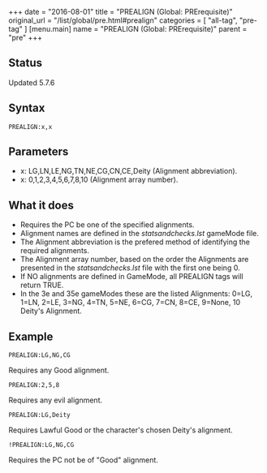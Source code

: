 +++
date = "2016-08-01"
title = "PREALIGN (Global: PRErequisite)"
original_url = "/list/global/pre.html#prealign"
categories = [ "all-tag", "pre-tag" ]
[menu.main]
    name = "PREALIGN (Global: PRErequisite)"
    parent = "pre"
+++

## Status

Updated 5.7.6

## Syntax

`PREALIGN:x,x`

## Parameters

-   x: LG,LN,LE,NG,TN,NE,CG,CN,CE,Deity
    (Alignment abbreviation).
-   x: 0,1,2,3,4,5,6,7,8,10 (Alignment array number).



What it does
------------

-   Requires the PC be one of the specified alignments.
-   Alignment names are defined in the *statsandchecks.lst*
    gameMode file.
-   The Alignment abbreviation is the prefered method of identifying the
    required alignments.
-   The Alignment array number, based on the order the Alignments are
    presented in the *statsandchecks.lst* file with the first one
    being 0.
-   If NO alignments are defined in GameMode, all PREALIGN tags will
    return TRUE.
-   In the 3e and 35e gameModes these are the listed Alignments: 0=LG,
    1=LN, 2=LE, 3=NG, 4=TN, 5=NE, 6=CG, 7=CN, 8=CE, 9=None, 10
    Deity's Alignment.

Example
-------

`PREALIGN:LG,NG,CG`

Requires any Good alignment.

`PREALIGN:2,5,8`

Requires any evil alignment.

`PREALIGN:LG,Deity`

Requires Lawful Good or the character's chosen Deity's alignment.

`!PREALIGN:LG,NG,CG`

Requires the PC not be of "Good" alignment.

